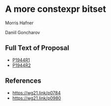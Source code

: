 # A more constexpr bitset

Morris Hafner

Daniil Goncharov

## Full Text of Proposal

* [P1944R1](https://wg21.link/p1251)
* [P1944R2](P1944R2.pdf)

## References

* <https://wg21.link/p0784>
* <https://wg21.link/p0980>
